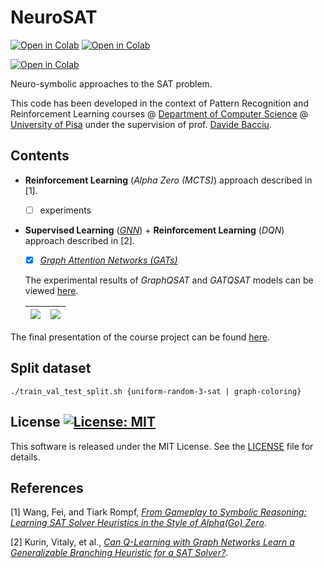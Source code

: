 # NeuroSAT

[![Open in Colab](https://img.shields.io/static/v1.svg?logo=google-colab&label=GraphQSAT&message=Open%20In%20Colab&color=blue)](https://colab.research.google.com/github/dmeoli/neuro-sat/blob/master/GraphQSAT.ipynb)
[![Open in Colab](https://img.shields.io/static/v1.svg?logo=google-colab&label=GATQSAT&message=Open%20In%20Colab&color=blue)](https://colab.research.google.com/github/dmeoli/neuro-sat/blob/master/GATQSAT.ipynb)

[![Open in Colab](https://img.shields.io/static/v1.svg?logo=google-colab&label=AlphaZeroSAT&message=Open%20In%20Colab&color=blue)](https://colab.research.google.com/github/dmeoli/neuro-sat/blob/master/AlphaZeroSAT.ipynb)

Neuro-symbolic approaches to the SAT problem.

This code has been developed in the context of Pattern Recognition and Reinforcement Learning courses @
[Department of Computer Science](https://www.di.unipi.it/en/)
@ [University of Pisa](https://www.unipi.it/index.php/english)
under the supervision of prof. [Davide Bacciu](http://pages.di.unipi.it/bacciu/).

## Contents

- **Reinforcement Learning** (*Alpha Zero (MCTS)*) approach described in [1].

  - [ ] experiments

- **Supervised Learning** (*[GNN](https://arxiv.org/abs/1806.01261)*) +
  **Reinforcement Learning** (*DQN*) approach described in [2].

  - [x] [*Graph Attention Networks (GATs)*](https://arxiv.org/abs/1710.10903)

  The experimental results of *GraphQSAT* and *GATQSAT* models can be
  viewed [here](https://docs.google.com/spreadsheets/d/1j0gQxsOPizNu8hm-nM1YY8bsdpbmWxYGVotj4h5d-wU).

  | <img src="https://docs.google.com/spreadsheets/d/e/2PACX-1vRI3xXW1Hxt7qitKVTIp_H2TLm2ABzE-MdvxbV8_Mz71FchFjPwqbVsQV14Bu6ceh7d4FEvAOk4HPWH/pubchart?oid=1777170439&format=image"> | <img src="https://docs.google.com/spreadsheets/d/e/2PACX-1vRI3xXW1Hxt7qitKVTIp_H2TLm2ABzE-MdvxbV8_Mz71FchFjPwqbVsQV14Bu6ceh7d4FEvAOk4HPWH/pubchart?oid=782668130&format=image"> |
  |----------------------------------------------------------------------------------------------------------------------------------------------------------------------------------|---------------------------------------------------------------------------------------------------------------------------------------------------------------------------------|

The final presentation of the course project can be
found [here](https://docs.google.com/presentation/d/1rmFL_RhLS2fjGHb9SM14qdb7o3Oh0iOSlqirF0OQaX8).

## Split dataset

```./train_val_test_split.sh {uniform-random-3-sat | graph-coloring}```

## License [![License: MIT](https://img.shields.io/badge/License-MIT-yellow.svg)](https://opensource.org/licenses/MIT)

This software is released under the MIT License. See the [LICENSE](LICENSE) file for details.

## References

[1] Wang, Fei, and Tiark Rompf, [*From Gameplay to Symbolic Reasoning: Learning SAT Solver Heuristics in the Style of
Alpha(Go) Zero*](https://arxiv.org/abs/1802.05340).

[2] Kurin, Vitaly, et al., [*Can Q-Learning with Graph Networks Learn a Generalizable Branching Heuristic for a SAT
Solver?*](https://arxiv.org/abs/1909.11830).
